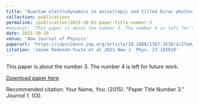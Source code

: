 ```yaml
---
title: "Quantum electrodynamics in anisotropic and tilted Dirac photonic lattices"
collection: publications
permalink: /publication/2015-10-01-paper-title-number-3
#excerpt: 'This paper is about the number 3. The number 4 is left for future work.'
date: 2021-10-20
venue: 'New Journal of Physics'
paperurl: 'https://iopscience.iop.org/article/10.1088/1367-2630/ac27e0/meta'
citation: 'Jaime Redondo-Yuste et al 2021 New J. Phys. 23 103018'
---
```


This paper is about the number 3. The number 4 is left for future work.

[Download paper here](http://academicpages.github.io/files/paper3.pdf)

Recommended citation: Your Name, You. (2015). "Paper Title Number 3." <i>Journal 1</i>. 1(3).
